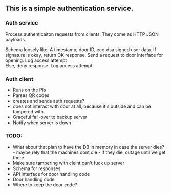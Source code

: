 ## This is a simple authentication service.


### Auth service
Process authenticaiton requests from clients.
They come as HTTP JSON payloads.

Schema loosely like: A timestamp, door ID, ecc-dsa signed user data.
If signature is okay, return OK response. Send a request to door interface for opening. Log access attempt  
Else, deny response. Log access attempt.

### Auth client
- Runs on the PIs
- Parses QR codes
- creates and sends auth requests?
- does not interact with door at all, because it's outside and can be tampered with
- Graceful fail-over to backup server
- Notify when server is down

### TODO:
- What about that plan to have the DB in memory in case the server dies? - maybe rely that the machines dont die - if they die, outage until we get there
- Make sure tampering with cleint can't fuck up server
- Schema for responses
- API interface for door handling code
- Door handling code
- Where to keep the door code?